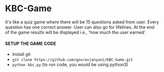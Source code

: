 # KBC-Game
It's like a quiz game where there will be 15 questions asked from user. Every question has one correct answer. User can also go for lifelines. At the end of the game results will be displayed i.e., 'how much the user earned'. 

#### SETUP THE GAME CODE

- Install git
- ``` git clone https://github.com/gouravjanyani/KBC-Game.git ```
- ``` python kbc.py ``` (to run code, you would be using python3)

